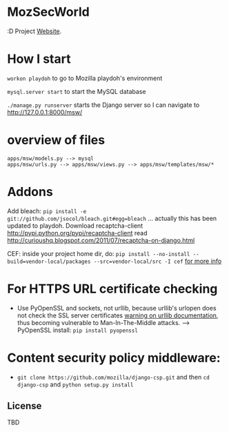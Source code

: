 # MozSecWorld
:D
Project [Website](https://wiki.mozilla.org/WebAppSec/MozSecureWorld).

# How I start
`workon playdoh` to go to Mozilla playdoh's environment

`mysql.server start` to start the MySQL database

`./manage.py runserver` starts the Django server so I can navigate to http://127.0.0.1:8000/msw/

# overview of files
    apps/msw/models.py --> mysql
    apps/msw/urls.py --> apps/msw/views.py --> apps/msw/templates/msw/*

# Addons
Add bleach: `pip install -e git://github.com/jsocol/bleach.git#egg=bleach` ... actually this has been updated to playdoh.
Download recaptcha-client http://pypi.python.org/pypi/recaptcha-client read http://curioushq.blogspot.com/2011/07/recaptcha-on-django.html

CEF: inside your project home dir, do: `pip install --no-install --build=vendor-local/packages --src=vendor-local/src -I cef` [for more info][1]

# For HTTPS URL certificate checking
- Use PyOpenSSL and sockets, not urllib, because urllib's urlopen does not check the SSL server certificates [warning on urllib documentation](http://docs.python.org/library/urllib.html), thus becoming vulnerable to Man-In-The-Middle attacks.
--> PyOpenSSL install: `pip install pyopenssl`

# Content security policy middleware:
- `git clone https://github.com/mozilla/django-csp.git` and then `cd django-csp` and `python setup.py install`

License
-------
TBD

[1]: http://curioushq.blogspot.com/2011/07/django-playdoh-package-locations.html
